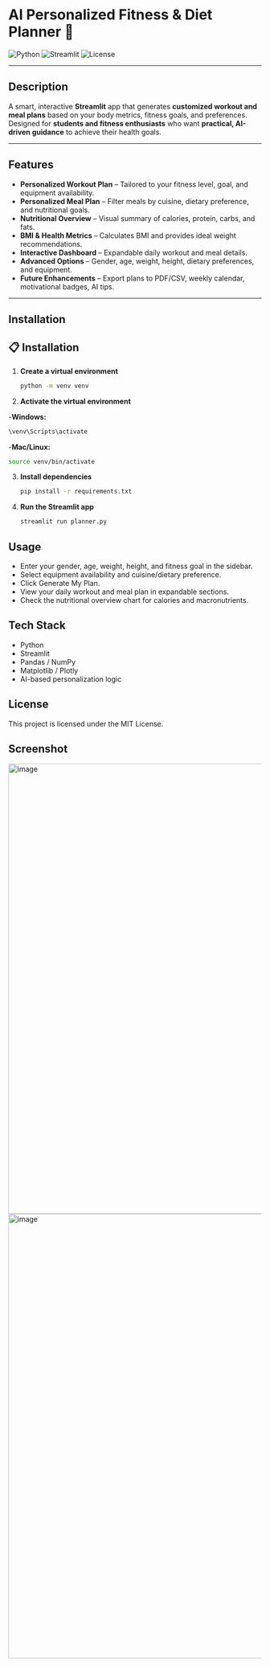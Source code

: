 # AI Personalized Fitness & Diet Planner 🍱

![Python](https://img.shields.io/badge/python-3.11-blue)
![Streamlit](https://img.shields.io/badge/streamlit-1.26.0-red)
![License](https://img.shields.io/badge/license-MIT-green)

---

## Description

A smart, interactive **Streamlit** app that generates **customized workout and meal plans** based on your body metrics, fitness goals, and preferences.  
Designed for **students and fitness enthusiasts** who want **practical, AI-driven guidance** to achieve their health goals.  

---

## Features

-  **Personalized Workout Plan** – Tailored to your fitness level, goal, and equipment availability.  
-  **Personalized Meal Plan** – Filter meals by cuisine, dietary preference, and nutritional goals.  
-  **Nutritional Overview** – Visual summary of calories, protein, carbs, and fats.  
-  **BMI & Health Metrics** – Calculates BMI and provides ideal weight recommendations.  
-  **Interactive Dashboard** – Expandable daily workout and meal details.  
-  **Advanced Options** – Gender, age, weight, height, dietary preferences, and equipment.  
-  **Future Enhancements** – Export plans to PDF/CSV, weekly calendar, motivational badges, AI tips.  

---

##  Installation

## 📋 Installation

1. **Create a virtual environment**

   ```bash
   python -m venv venv
2. **Activate the virtual environment**

 -**Windows:**

   ```bash
   \venv\Scripts\activate
   ```
-**Mac/Linux:** 

   ```bash
   source venv/bin/activate
   ```
3. **Install dependencies**

   ```bash
   pip install -r requirements.txt
   
4. **Run the Streamlit app**

   ```bash
   streamlit run planner.py

## Usage
- Enter your gender, age, weight, height, and fitness goal in the sidebar.
- Select equipment availability and cuisine/dietary preference.
- Click Generate My Plan.
- View your daily workout and meal plan in expandable sections.
- Check the nutritional overview chart for calories and macronutrients.

## Tech Stack
- Python 
- Streamlit
- Pandas / NumPy
- Matplotlib / Plotly
- AI-based personalization logic

## License

This project is licensed under the MIT License.

## Screenshot
<img width="1912" height="896" alt="image" src="https://github.com/user-attachments/assets/c55c6f4e-6d87-4594-bc4b-41fd9808ab29" />
<img width="1917" height="885" alt="image" src="https://github.com/user-attachments/assets/65864b37-629e-48fe-8f26-794823bce2ef" />



   
   


